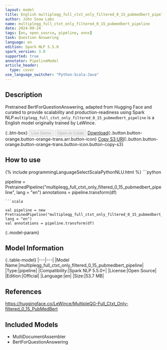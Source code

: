 ```yaml
---
layout: model
title: English multipleqg_full_ctxt_only_filtered_0_15_pubmedbert_pipeline pipeline BertForQuestionAnswering from LeWince
author: John Snow Labs
name: multipleqg_full_ctxt_only_filtered_0_15_pubmedbert_pipeline
date: 2024-09-24
tags: [en, open_source, pipeline, onnx]
task: Question Answering
language: en
edition: Spark NLP 5.5.0
spark_version: 3.0
supported: true
annotator: PipelineModel
article_header:
  type: cover
use_language_switcher: "Python-Scala-Java"
---
```


## Description

Pretrained BertForQuestionAnswering, adapted from Hugging Face and curated to provide scalability and production-readiness using Spark NLP.`multipleqg_full_ctxt_only_filtered_0_15_pubmedbert_pipeline` is a English model originally trained by LeWince.

{:.btn-box}
<button class="button button-orange" disabled>Live Demo</button>
<button class="button button-orange" disabled>Open in Colab</button>
[Download](https://s3.amazonaws.com/auxdata.johnsnowlabs.com/public/models/multipleqg_full_ctxt_only_filtered_0_15_pubmedbert_pipeline_en_5.5.0_3.0_1727175566545.zip){:.button.button-orange.button-orange-trans.arr.button-icon}
[Copy S3 URI](s3://auxdata.johnsnowlabs.com/public/models/multipleqg_full_ctxt_only_filtered_0_15_pubmedbert_pipeline_en_5.5.0_3.0_1727175566545.zip){:.button.button-orange.button-orange-trans.button-icon.button-copy-s3}

## How to use



<div class="tabs-box" markdown="1">
{% include programmingLanguageSelectScalaPythonNLU.html %}
```python

pipeline = PretrainedPipeline("multipleqg_full_ctxt_only_filtered_0_15_pubmedbert_pipeline", lang = "en")
annotations =  pipeline.transform(df)   

```
```scala

val pipeline = new PretrainedPipeline("multipleqg_full_ctxt_only_filtered_0_15_pubmedbert_pipeline", lang = "en")
val annotations = pipeline.transform(df)

```
</div>

{:.model-param}
## Model Information

{:.table-model}
|---|---|
|Model Name:|multipleqg_full_ctxt_only_filtered_0_15_pubmedbert_pipeline|
|Type:|pipeline|
|Compatibility:|Spark NLP 5.5.0+|
|License:|Open Source|
|Edition:|Official|
|Language:|en|
|Size:|53.7 MB|

## References

https://huggingface.co/LeWince/MultipleQG-Full_Ctxt_Only-filtered_0_15_PubMedBert

## Included Models

- MultiDocumentAssembler
- BertForQuestionAnswering
